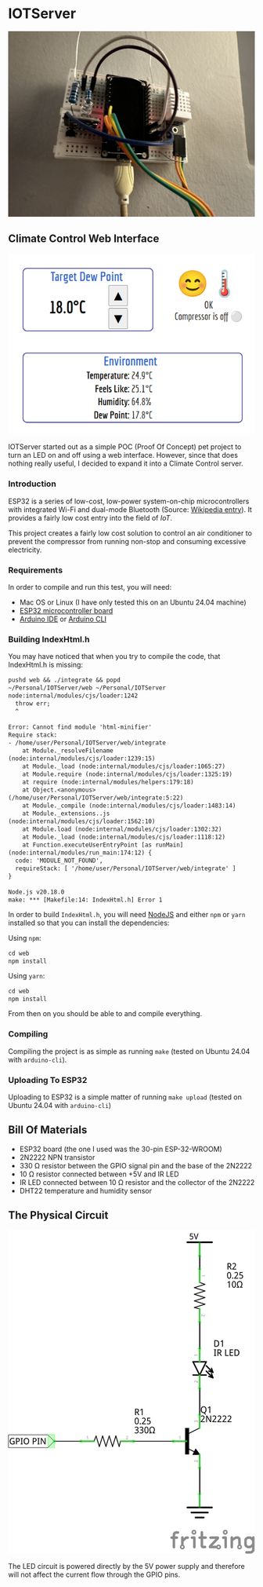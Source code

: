 # IOTServer

![Project Prototype](images/project.jpg "Prototype of IOTServer")

## Climate Control Web Interface

![Web Interface](images/web_screenshot.png "Screenshot of Web Interface")

IOTServer started out as a simple POC (Proof Of Concept) pet project to turn an
LED on and off using a web interface. However, since that does nothing really
useful, I decided to expand it into a Climate Control server.


### Introduction

ESP32 is a series of low-cost, low-power system-on-chip microcontrollers with
integrated Wi-Fi and dual-mode Bluetooth
(Source: [Wikipedia entry](https://en.wikipedia.org/wiki/ESP32)).
It provides a fairly low cost entry into the field of *IoT*.

This project creates a fairly low cost solution to control an air conditioner
to prevent the compressor from running non-stop and consuming excessive
electricity.


### Requirements

In order to compile and run this test, you will need:
* Mac OS or Linux (I have only tested this on an Ubuntu 24.04 machine)
* [ESP32 microcontroller board](https://www.espressif.com/en/products/socs/esp32)
* [Arduino IDE](https://www.arduino.cc/en/Main/Software) or [Arduino CLI](https://github.com/arduino/arduino-cli)


### Building IndexHtml.h

You may have noticed that when you try to compile the code, that IndexHtml.h is missing:

```
pushd web && ./integrate && popd
~/Personal/IOTServer/web ~/Personal/IOTServer
node:internal/modules/cjs/loader:1242
  throw err;
  ^

Error: Cannot find module 'html-minifier'
Require stack:
- /home/user/Personal/IOTServer/web/integrate
    at Module._resolveFilename (node:internal/modules/cjs/loader:1239:15)
    at Module._load (node:internal/modules/cjs/loader:1065:27)
    at Module.require (node:internal/modules/cjs/loader:1325:19)
    at require (node:internal/modules/helpers:179:18)
    at Object.<anonymous> (/home/user/Personal/IOTServer/web/integrate:5:22)
    at Module._compile (node:internal/modules/cjs/loader:1483:14)
    at Module._extensions..js (node:internal/modules/cjs/loader:1562:10)
    at Module.load (node:internal/modules/cjs/loader:1302:32)
    at Module._load (node:internal/modules/cjs/loader:1118:12)
    at Function.executeUserEntryPoint [as runMain] (node:internal/modules/run_main:174:12) {
  code: 'MODULE_NOT_FOUND',
  requireStack: [ '/home/user/Personal/IOTServer/web/integrate' ]
}

Node.js v20.18.0
make: *** [Makefile:14: IndexHtml.h] Error 1
```

In order to build `IndexHtml.h`, you will need [NodeJS](https://nodejs.org/en/)
and either `npm` or `yarn` installed so that you can install the dependencies:

Using `npm`:
```
cd web
npm install
```

Using `yarn`:
```
cd web
npm install
```

From then on you should be able to and compile everything.


### Compiling

Compiling the project is as simple as running `make` (tested on Ubuntu 24.04 with `arduino-cli`).


### Uploading To ESP32

Uploading to ESP32 is a simple matter of running `make upload` (tested on Ubuntu 24.04 with `arduino-cli`)


## Bill Of Materials

- ESP32 board (the one I used was the 30-pin ESP-32-WROOM)
- 2N2222 NPN transistor
- 330 Ω resistor between the GPIO signal pin and the base of the 2N2222
- 10 Ω resistor connected between +5V and IR LED
- IR LED connected between 10 Ω resistor and the collector of the 2N2222
- DHT22 temperature and humidity sensor


## The Physical Circuit

![IR LED Driver Circuit](images/IR_LED_Driver_Circuit.png "IR LED Driver Circuit")

The LED circuit is powered directly by the 5V power supply and therefore will
not affect the current flow through the GPIO pins.
